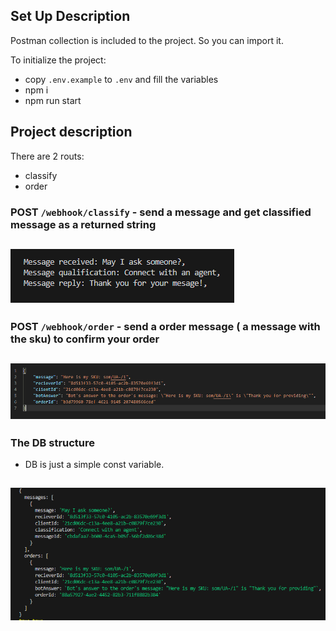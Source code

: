 ## Set Up Description

Postman collection is included to the project. So you can import it.

To initialize the project:

- copy `.env.example` to `.env` and fill the variables
- npm i
- npm run start

## Project description

There are 2 routs:

- classify
- order

### POST `/webhook/classify` - send a message and get classified message as a returned string

## ![Alt text](image-1.png)

### POST `/webhook/order` - send a order message ( a message with the sku) to confirm your order

## ![Alt text](image-2.png)

### The DB structure

- DB is just a simple const variable.

## ![Alt text](image.png)
